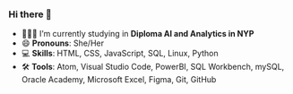 ### Hi there 👋

- 👩🏻‍💻 I’m currently studying in <b>Diploma AI and Analytics in NYP</b>
- 😄 <b>Pronouns</b>: She/Her
- 💻 <b>Skills</b>: HTML, CSS, JavaScript, SQL, Linux, Python
- 🛠️ <b>Tools</b>: Atom, Visual Studio Code, PowerBI, SQL Workbench, mySQL, Oracle Academy, Microsoft Excel, Figma, Git, GitHub
 
